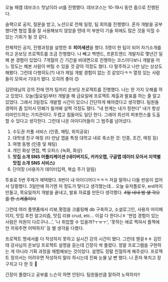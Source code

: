 <p>오늘 패캠 데브코스 첫날이라 ot를 진행했다. 
데브코스는 10-19시 동안 줌으로 진행된다.</p>
<p>슬랙으로 공지, 질문을 받고, 노션으로 전체 일정, 팀 회의를 진행했다. 혼자 개발을 공부했다면 협업 툴을 잘 사용해보지 않았을 텐데 이 부분이 기술 외에도 많은 것을 익힐 수 있는 기회가 될 것 같다.</p>
<p>전체적인 공지, 진행과정을 설명한 후 <strong>피어세션</strong>을 했다. 5명이 한 팀이 되어 자기소개를 하고 온보딩 프로젝트를 조금 진행했다. 나 빼고 백엔드, 프론트엔드 개발자로 몇년간 일해 본 경험이 있었다. 
7개월의 긴 기간을 비대면으로 진행하는 코스이다보니 개발을 어느 정도는 해본 사람이 버틸 수 있을 것 같아 걱정도 했다. 다 탈주하고 나만 남는 상상도 해봤다.
그런데 다행히도(?) 내가 제일 개발 경험이 없는 것 같았다ㅋㅋ 열정 있는 사람들이 모여서 기대가 됐다. 오히려 좋아 😊</p>
<p>김민태님의 강의 전에 먼저 팀끼리 온보딩 프로젝트를 진행했다. 나는 한 가지 오해를 하고 있었다. 오늘(월요일)부터 개발을 해 금요일에 프로젝트 제출과 발표를 하는 줄 알고 있었다. 그래서 3일정도 개발할 시간이 있으니 간단하게 해야겠다고 생각했다. 팀원들 경력이 좀 있어서 민폐가 될까봐 살짝 걱정도 됐다.
&quot;내 한계는 내가 정한다&quot; 내가 항상 리마인드하는 가치관이다.
두렵고 힘들어도 일단 한다. 그래야 최선의 퍼포먼스를 도출할 수 있다고 생각한다. 
그런데 나온 아이디어들이 그 범주를 넘어섰다.
<img alt="" src="https://velog.velcdn.com/images/kimlj0814/post/4f9713e4-232b-4116-a1bb-e582b184294a/image.jpeg" /></p>
<blockquote>
</blockquote>
<ol>
<li>수도권 카풀 서비스 (인증, 채팅, 위치공유)</li>
<li>대학생 친구 매칭 (타 만남 앱을 특정 대학교 내로 축소한 것: 인증, 조건, 매칭 등)</li>
<li>여행 동행 (인증 및 채팅)</li>
<li>개인 화상 면접, 백 오피스 (녹화, 화상)</li>
<li><strong>맛집 소개 SNS 어플리케이션 (네이버지도, 카카오맵, 구글맵 데이터 모아서 지역별 맛집 소개 SNS 서비스)</strong></li>
<li>단어장 (사용자가 데이터입력, 복습 주기 알림)</li>
</ol>
<p>투표로 5번 주제가 채택됐다. 6번이 내 아이디어다ㅋㅋㅋ 저걸 말하니 다들 반응이 없어서 당황했다. 3일만에 하기엔 저 정도가 맞다고 생각했는데...
오늘 유저플로우, erd까지 만들고, 목요일까지 개발을 끝내고, 발표 자료를 만든다 생각했다. <del>4일 내내 밤 샐 각오를 한 스케줄이다</del></p>
<p>그런데 여러 플랫폼에서 리뷰,평점을 크롤링해 db 구축하고, 소셜로그인, 사용자 마이페이지, 맛집 추천 알고리즘, 맛집 리뷰 crud, etc... 이걸 다 한다니ㅎ '현업 경험이 있는 사람은 차원이 다르구나...', '나 취업할 수 있을까?ㅜㅠㅜ', '못하는 애로 찍혀서 플젝에 안 끼워주면 어떡하지' 등 별 생각을 다했다.</p>
<p>프로젝트 명세서를 다 작성하지 못하고 실시간 강의 시간이 됐다. 그런데 웬걸ㅎㅎ 김민태 강사님의 온보딩 프로젝트 설명을 듣는데 긴장이 싹 풀렸다. 정말 프로그램을 구현하는 게 아니라 기획 과정을 체험해보는 것이었다. 설명도 정말 친절하게 해주셨다. 프로젝트 정의서는 어려우면 작성하지 말라 하시는데 진짜 눈물 날 뻔 했다. 나 혼자 북치고 장구치고 다 한 듯 🥹 </p>
<p>긴장이 풀렸다고 공부를 느슨히 하면 안된다. 팀원들만큼 잘하려 노력하자!! 
<img alt="" src="https://velog.velcdn.com/images/kimlj0814/post/bd0dc827-c807-4391-a5b3-0ca03e5d80fb/image.jpeg" /></p>